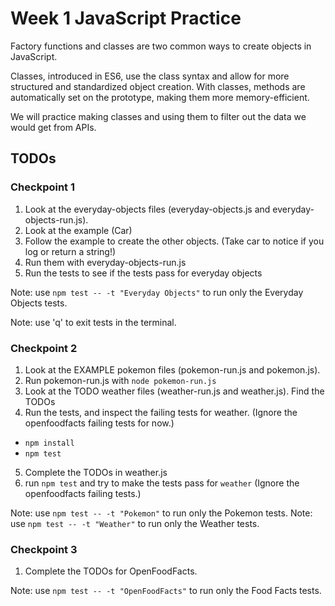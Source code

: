 # Week 1 JavaScript Practice

Factory functions and classes are two common ways to create objects in JavaScript. 

Classes, introduced in ES6, use the class syntax and allow for more structured and standardized object creation. With classes, methods are automatically set on the prototype, making them more memory-efficient. 

We will practice making classes and using them to filter out the data we would get from APIs.

## TODOs

### Checkpoint 1

1. Look at the everyday-objects files (everyday-objects.js and everyday-objects-run.js).
2. Look at the example (Car)
3. Follow the example to create the other objects. (Take car to notice if you log or return a string!)
4. Run them with everyday-objects-run.js
5. Run the tests to see if the tests pass for everyday objects

Note: use `npm test -- -t "Everyday Objects"` to run only the Everyday Objects tests.

Note: use 'q' to exit tests in the terminal.

### Checkpoint 2

1. Look at the EXAMPLE pokemon files (pokemon-run.js and pokemon.js).
2. Run pokemon-run.js with `node pokemon-run.js`
3. Look at the TODO weather files (weather-run.js and weather.js). Find the TODOs
4. Run the tests, and inspect the failing tests for weather. (Ignore the openfoodfacts failing tests for now.)
  * `npm install`
  * `npm test`
5. Complete the TODOs in weather.js
6. run `npm test` and try to make the tests pass for `weather` (Ignore the openfoodfacts failing tests.)

Note: use `npm test -- -t "Pokemon"` to run only the Pokemon tests.
Note: use `npm test -- -t "Weather"` to run only the Weather tests.

### Checkpoint 3

1. Complete the TODOs for OpenFoodFacts.

Note: use `npm test -- -t "OpenFoodFacts"` to run only the Food Facts tests.
